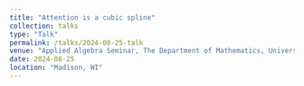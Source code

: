 ```yaml
---
title: "Attention is a cubic spline"
collection: talks
type: "Talk"
permalink: /talks/2024-08-25-talk
venue: "Applied Algebra Seminar, The Department of Mathematics, University of Wisconsin"
date: 2024-08-25
location: "Madison, WI"
---
```

